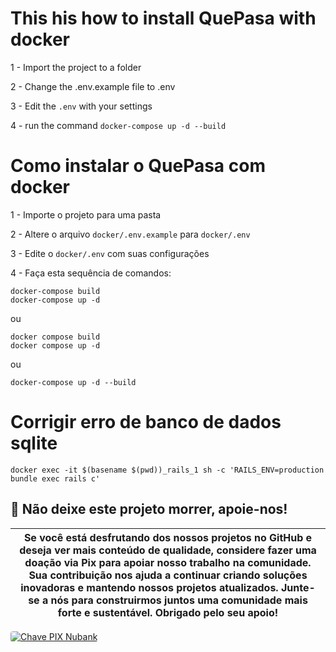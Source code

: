 # This his how to install QuePasa with docker

1 - Import the project to a folder

2 - Change the .env.example file to .env

3 - Edit the `.env` with your settings

4 - run the command `docker-compose up -d --build`

# Como instalar o QuePasa com docker

1 - Importe o projeto para uma pasta

2 - Altere o arquivo `docker/.env.example` para `docker/.env`

3 - Edite o `docker/.env` com suas configurações

4 - Faça esta sequência de comandos:

```
docker-compose build
docker-compose up -d
```

ou

```
docker compose build
docker compose up -d
```

ou

```
docker-compose up -d --build
```

# Corrigir erro de banco de dados sqlite

```
docker exec -it $(basename $(pwd))_rails_1 sh -c 'RAILS_ENV=production bundle exec rails c'
```

## 🚀 **Não deixe este projeto morrer, apoie-nos!**

| Se você está desfrutando dos nossos projetos no GitHub e deseja ver mais conteúdo de qualidade, considere fazer uma doação via Pix para apoiar nosso trabalho na comunidade. Sua contribuição nos ajuda a continuar criando soluções inovadoras e mantendo nossos projetos atualizados. Junte-se a nós para construirmos juntos uma comunidade mais forte e sustentável. Obrigado pelo seu apoio! |
| ------------------------------------------------------------------------------------------------------------------------------------------------------------------------------------------------------------------------------------------------------------------------------------------------------------------------------------------------------------------------------------------------- |

<a href="https://nubank.com.br/pagar/4oyat/OzwgAw9rmW">
  <img src="https://img.shields.io/badge/Chave%20PIX%20Nubank-%23820ad1?style=for-the-badge&logo=nubank&logoColor=white" alt="Chave PIX Nubank" style="border-radius: 4px;">
</a>
